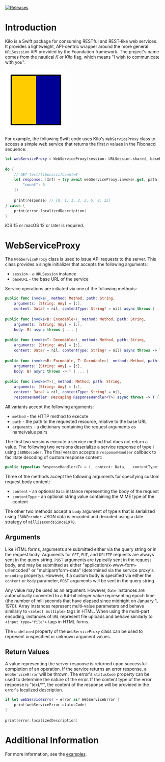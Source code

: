 [![Releases](https://img.shields.io/github/release/HTTP-RPC/Kilo.svg)](https://github.com/HTTP-RPC/Kilo/releases)

# Introduction
Kilo is a Swift package for consuming RESTful and REST-like web services. It provides a lightweight, API-centric wrapper around the more general `URLSesssion` API provided by the Foundation framework. The project's name comes from the nautical _K_ or _Kilo_ flag, which means "I wish to communicate with you":

![](kilo.png)

For example, the following Swift code uses Kilo's `WebServiceProxy` class to access a simple web service that returns the first _n_ values in the Fibonacci sequence:

```swift
let webServiceProxy = WebServiceProxy(session: URLSession.shared, baseURL: baseURL)

do {
    // GET test/fibonacci?count=8
    let response: [Int] = try await webServiceProxy.invoke(.get, path: "test/fibonacci", arguments: [
        "count": 8
    ])
    
    print(response) // [0, 1, 1, 2, 3, 5, 8, 13]
} catch {
    print(error.localizedDescription)
}
```

iOS 15 or macOS 12 or later is required.

# WebServiceProxy
The `WebServiceProxy` class is used to issue API requests to the server. This class provides a single initializer that accepts the following arguments:

* `session` - a `URLSession` instance
* `baseURL` - the base URL of the service

Service operations are initiated via one of the following methods:

```swift
public func invoke(_ method: Method, path: String, 
    arguments: [String: Any] = [:],
    content: Data? = nil, contentType: String? = nil) async throws { ... }

public func invoke<B: Encodable>(_ method: Method, path: String, 
    arguments: [String: Any] = [:], 
    body: B) async throws { ... }

public func invoke<T: Decodable>(_ method: Method, path: String,
    arguments: [String: Any] = [:],
    content: Data? = nil, contentType: String? = nil) async throws -> T { ... }

public func invoke<B: Encodable, T: Decodable>(_ method: Method, path: String,
    arguments: [String: Any] = [:],
    body: B) async throws -> T { ... }

public func invoke<T>(_ method: Method, path: String,
    arguments: [String: Any] = [:],
    content: Data? = nil, contentType: String? = nil,
    responseHandler: @escaping ResponseHandler<T>) async throws -> T { ... }
```

All variants accept the following arguments:

* `method` - the HTTP method to execute
* `path` - the path to the requested resource, relative to the base URL
* `arguments` - a dictionary containing the request arguments as name/value pairs

The first two versions execute a service method that does not return a value. The following two versions deserialize a service response of type `T` using `JSONDecoder`. The final version accepts a `responseHandler` callback to facilitate decoding of custom response content:

```swift
public typealias ResponseHandler<T> = (_ content: Data, _ contentType: String?) throws -> T
```

Three of the methods accept the following arguments for specifying custom request body content:

* `content` - an optional `Data` instance representing the body of the request
* `contentType` - an optional string value containing the MIME type of the content

The other two methods accept a `body` argument of type `B` that is serialized using `JSONEncoder`. JSON data is encoded and decoded using a date strategy of `millisecondsSince1970`.

## Arguments
Like HTML forms, arguments are submitted either via the query string or in the request body. Arguments for `GET`, `PUT`, and `DELETE` requests are always sent in the query string. `POST` arguments are typically sent in the request body, and may be submitted as either "application/x-www-form-urlencoded" or "multipart/form-data" (determined via the service proxy's `encoding` property). However, if a custom body is specified via either the `content` or `body` parameter, `POST` arguments will be sent in the query string.

Any value may be used as an argument. However, `Date` instances are automatically converted to a 64-bit integer value representing epoch time (the number of milliseconds that have elapsed since midnight on January 1, 1970). Array instances represent multi-value parameters and behave similarly to `<select multiple>` tags in HTML. When using the multi-part encoding, instances of `URL` represent file uploads and behave similarly to `<input type="file">` tags in HTML forms.

The `undefined` property of the `WebServiceProxy` class can be used to represent unspecified or unknown argument values.

## Return Values
A value representing the server response is returned upon successful completion of an operation. If the service returns an error response, a `WebServiceError` will be thrown. The error's `statusCode` property can be used to determine the nature of the error. If the content type of the error response is "text/*", the content of the response will be provided in the error's localized description.

```swift
if let webServiceError = error as? WebServiceError {
    print(webServiceError.statusCode)
}

print(error.localizedDescription)
```

# Additional Information
For more information, see the [examples](https://github.com/HTTP-RPC/Kilo/blob/master/Tests/KiloTests/KiloTests.swift).
